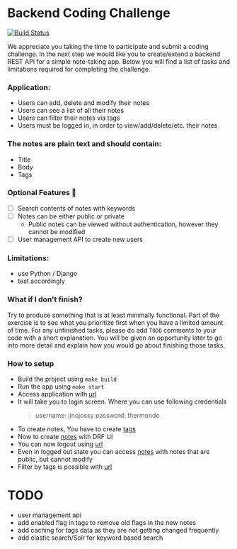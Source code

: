 # Backend Coding Challenge

[![Build Status](https://github.com/Thermondo/backend-code-challenge/actions/workflows/main.yml/badge.svg?event=push)](https://github.com/Thermondo/backend-code-challenge/actions)

We appreciate you taking the time to participate and submit a coding challenge. In the next step we would like you to
create/extend a backend REST API for a simple note-taking app. Below you will find a list of tasks and limitations
required for completing the challenge.

### Application:

* Users can add, delete and modify their notes
* Users can see a list of all their notes
* Users can filter their notes via tags
* Users must be logged in, in order to view/add/delete/etc. their notes

### The notes are plain text and should contain:

* Title
* Body
* Tags

### Optional Features 🚀

* [ ] Search contents of notes with keywords
* [ ] Notes can be either public or private
    * Public notes can be viewed without authentication, however they cannot be modified
* [ ] User management API to create new users

### Limitations:

* use Python / Django
* test accordingly

### What if I don't finish?

Try to produce something that is at least minimally functional. Part of the exercise is to see what you prioritize first when you have a limited amount of time. For any unfinished tasks, please do add `TODO` comments to your code with a short explanation. You will be given an opportunity later to go into more detail and explain how you would go about finishing those tasks.

### How to setup

* Build the project using `make build`
* Run the app using `make start`
* Access application with [url](http://0.0.0.0:8000/)
* It will take you to login screen. Where you can use following credentials
    > username: jinojossy
    > password: thermondo
* To create notes, You have to create [tags](http://0.0.0.0:8000/notes/tags/)
* Now to create [notes](http://0.0.0.0:8000/notes/list/) with DRF UI
* You can now logout using [url](http://0.0.0.0:8000/logout)
* Even in logged out state you can access [notes](http://0.0.0.0:8000/notes/list/) with notes that are public, but cannot modify
* Filter by tags is possible with [url](http://0.0.0.0:8000/filter)

# TODO
* user management api
* add enabled flag in tags to remove old flags in the new notes
* add caching for tags data as they are not getting changed frequently
* add elastic search/Solr for keyword based search
